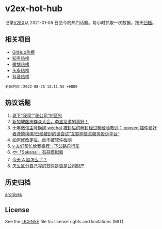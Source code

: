 # v2ex-hot-hub

 记录[V2EX](https://www.v2ex.com/)从 2021-01-06 日至今的热门话题。每小时抓取一次数据，按天[归档](archives)。
 
 ## 相关项目

- [GitHub热榜](https://github.com/snaildev/github-hot-hub)
- [知乎热榜](https://github.com/snaildev/zhihu-hot-hub)
- [微博热榜](https://github.com/snaildev/weibo-hot-hub)
- [头条热榜](https://github.com/snaildev/toutiao-hot-hub)
- [抖音热榜](https://github.com/snaildev/douyin-hot-hub)


 `更新时间：2022-08-25 13:11:55 +0800`

## 热议话题

1. [说下“我司”“我公司”的区别](https://www.v2ex.com/t/875222)
1. [新加坡国庆群众大会，李显龙讲的真好！](https://www.v2ex.com/t/875118)
1. [十年微信主号换绑 wechat 被封后的解封经过和经验教训： xposed 插件爱好者谨慎换绑/已经被封的请尝试“互联网信息服务投诉平台”](https://www.v2ex.com/t/875173)
1. [如何修改定位，而不被软件检测](https://www.v2ex.com/t/875208)
1. [v 友们帮忙给我推荐一下公路自行车](https://www.v2ex.com/t/875231)
1. [🐟「Sakana!」石蒜模拟器](https://www.v2ex.com/t/875119)
1. [今天 A 股怎么了？](https://www.v2ex.com/t/875084)
1. [怎么区分自己写的软件是否是公司财产](https://www.v2ex.com/t/875128)

## 历史归档

[archives](archives)

## License

See the [LICENSE](LICENSE) file for license rights and limitations (MIT).
